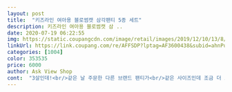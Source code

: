 ```yaml
---
layout: post 
title:  "키즈라인 여아용 블로썸캣 삼각팬티 5종 세트" 
description: 키즈라인 여아용 블로썸캣 삼 ..
date: 2020-07-19 06:22:55 
img: https://static.coupangcdn.com/image/retail/images/2019/12/10/13/8/845925cc-7ac2-4306-9f45-762e5e12a4f5.jpg 
linkUrl: https://link.coupang.com/re/AFFSDP?lptag=AF3600438&subid=ahnPublicAsk&pageKey=1076999198&itemId=2027627953&vendorItemId=70027175664&traceid=V0-113-ead5e9b5a0d632d3 
categories: [1004] 
color: 353535 
price: 6000 
author: Ask View Shop 
cont:  "3살인데!<br/>같은 날 주문한 다른 브랜드 팬티가<br/>같은 사이즈인데 조금 더 크더라구요ㅋ<br/>기저귀일때가  편하다는  말을  들은후  천천히  하려구요.<br/>!<br/>디자인도 맘에 드네요.<br/><br/>딸아이  첫 팬티로  구매했어요!<br/>배변훈련중이라  미리 구매했습니다!<br/>배송 잘 왔어요<br/>색이 쨍하니 이쁘네요 잘 입힐께요<br/>세탁히니서 잘 입히고 있습니다.<br/> 실올 풀림<br/>얼른  입히고  싶지만  마음만  급하네요!<br/>없었어요<br/>평소입던 60사이즈 팬티가 자꾸 똥꼬에 낀다고해서 큰사이즈.<br/>주문했어요.<br/> 이제 그런 얘기 안하네요 ㅎㅎ<br/>" 
---
```

